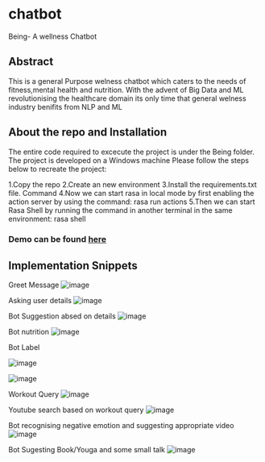 # chatbot
Being- A wellness Chatbot

## Abstract 
This is a general Purpose welness chatbot which caters to the needs of fitness,mental health and nutrition. With the advent of Big Data and ML revolutionising the healthcare domain its only time that general welness industry benifits from NLP and ML

## About the repo and Installation
The entire code required to excecute the project is under the Being folder. The project is developed on a Windows machine   Please follow the steps below to recreate the project:

1.Copy the repo
2.Create an new environment
3.Install the requirements.txt file. Command
4.Now we can start rasa in local mode by first enabling the action server by using the command: rasa run actions
5.Then we can start Rasa Shell by running the command in another terminal in the same environment: rasa shell

### Demo can be found [here](https://www.youtube.com/watch?v=FvHVfdXWAQs)

## Implementation Snippets
Greet Message
![image](https://user-images.githubusercontent.com/95599941/168412493-9297e57c-de5b-47ad-8ae3-6c8e5a22c004.png)

Asking user details
![image](https://user-images.githubusercontent.com/95599941/168412564-124cfea2-0dcf-44bf-8d30-0a6cfc0dc8b6.png)

Bot Suggestion absed on details
![image](https://user-images.githubusercontent.com/95599941/168412607-db851f91-fcfc-4b09-bfef-2b2c9010c66c.png)

Bot nutrition
![image](https://user-images.githubusercontent.com/95599941/168412651-bf2b27f1-f61e-434a-b65a-07e12fc68c82.png)

Bot Label

![image](https://user-images.githubusercontent.com/95599941/168412670-91b8c421-b165-4d42-9fe5-02f10f33091c.png)

![image](https://user-images.githubusercontent.com/95599941/168412680-e6efbbda-2242-4d33-a400-a91e01363269.png)

Workout Query 
![image](https://user-images.githubusercontent.com/95599941/168412696-ba7c4fec-e4d6-4353-94bb-0db1539280cb.png)

Youtube search based on workout query
![image](https://user-images.githubusercontent.com/95599941/168412719-4069ee93-ec05-475a-8c24-0b26bab0f1b3.png)

Bot recognising negative emotion and suggesting appropriate video
![image](https://user-images.githubusercontent.com/95599941/168412741-ba47d3a8-e43b-41dd-93de-43aebe367f17.png)

Bot Sugesting Book/Youga and some small talk
![image](https://user-images.githubusercontent.com/95599941/168412787-a333223b-9aa8-4085-b7a1-9398be0e4f63.png)
